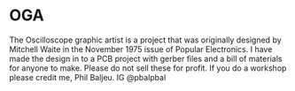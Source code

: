 # OGA

The Oscilloscope graphic artist is a project that was originally designed by Mitchell Waite in the November 1975 issue of Popular Electronics. 
I have made the design in to a PCB project with gerber files and a bill of materials for anyone to make. 
Please do not sell these for profit.
If you do a workshop please credit me, Phil Baljeu. IG @pbalpbal
